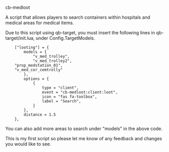 cb-medloot

A script that allows players to search containers within hospitals and medical areas for medical items.

Due to this script using qb-target, you must insert the following lines in qb-target/init.lua, under Config.TargetModels.

		["looting"] = {
            models = {
                "v_med_trolley",
                "v_med_trolley2",
		"prop_medstation_01",
		"v_med_cor_cemtrolly"
            },
            options = {
                {
                    type = "client",
                    event = "cb-medloot:client:loot",
                    icon = "fas fa-toolbox",
                    label = "Search",
                }
            },
            distance = 1.5
        },

You can also add more areas to search under "models" in the above code.

This is my first script so please let me know of any feedback and changes you would like to see.
